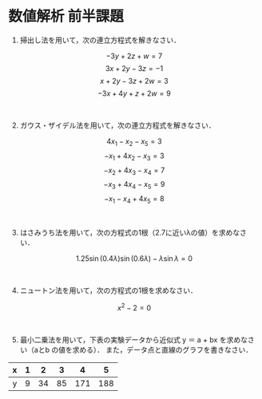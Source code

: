 <script async src="https://cdnjs.cloudflare.com/ajax/libs/mathjax/2.7.0/MathJax.js?config=TeX-AMS_CHTML"></script>
<script type="text/x-mathjax-config">
 MathJax.Hub.Config({
 tex2jax: {
 inlineMath: [["\\(","\\)"] ],
 displayMath: [ ['$$','$$'], ["\\[","\\]"] ]
 }
 });
</script>

# 数値解析 前半課題

1. 掃出し法を用いて，次の連立方程式を解きなさい．

$$ -3{y} + 2{z} + {w} = 7 $$
$$ 3{x} + 2{y} - 3{z} = -1 $$
$$ {x} + 2{y} - 3{z} + 2{w} = 3 $$
$$ -3{x} + 4{y} + {z} + 2{w} = 9$$

<br>

2. ガウス・ザイデル法を用いて，次の連立方程式を解きなさい．

$$ 4{x_1} - {x_2} - {x_5} = 3 $$
$$ -{x_1} + 4{x_2} - {x_3} = 3 $$
$$ -{x_2} + 4{x_3} - {x_4} = 7 $$
$$ -{x_3} + 4{x_4} - {x_5} = 9 $$
$$ -{x_1} - {x_4} + 4{x_5} = 8 $$

<br>

3. はさみうち法を用いて，次の方程式の1根（2.7に近いλの値）を求めなさい．

$$ 1.25\sin(0.4{λ})\sin(0.6{λ})-{λ}\sin{λ} = 0 $$

<br>

4. ニュートン法を用いて，次の方程式の1根を求めなさい．

$$ {x^2} - 2 = 0 $$

<br>

5. 最小二乗法を用いて，下表の実験データから近似式 y ＝ a + bx を求めなさい（aとb
の値を求める）．
また，データ点と直線のグラフを書きなさい．

| x | 1 | 2 | 3 | 4 | 5 |
|:---:|:---:|:---:|:---:|:---:|:---:|
| y | 9 | 34 | 85 | 171 | 188|

